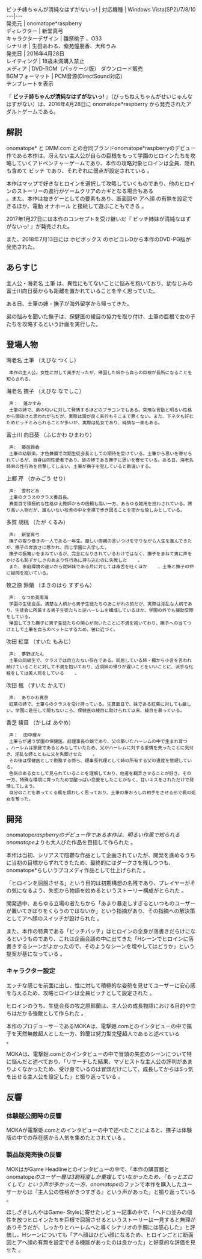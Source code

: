 ビッチ姉ちゃんが清純なはずがないっ!  |  対応機種  |  Windows Vista(SP2)/7/8/10   
---|---  
発売元  |  onomatope*raspberry   
ディレクター  |  新堂真弓     
キャラクターデザイン  |  雛祭桃子  、O33   
シナリオ  |  生田あわる、紫苑憧朋香、大和うみ   
発売日  |  2016年4月28日   
レイティング  |  18歳未満購入禁止   
メディア  |  DVD-ROM（パッケージ版）  ダウンロード販売   
BGMフォーマット  |  PCM音源(DirectSound対応)   
テンプレートを表示  
  
『 **ビッチ姉ちゃんが清純なはずがないっ!** 』（びっちねえちゃんがせいじゅんなはずがない）は、2016年4月28日に
onomatope*raspberry  から発売されたアダルトゲームである。

##  解説  

onomatope*  と  DMM.com
との合同ブランドonomatope*raspberryのデビュー作である本作は、冴えない主人公が自らの巨根をもって学園のヒロインたちを攻略していくアドベンチャーゲームであり、本作の攻略対象ヒロインは全員、隠れも含めて
ビッチ  であり、それぞれに弱点が設定されている    。

本作はマップで好きなヒロインを選択して攻略していくものであり、他のヒロインのストーリーの進行がゲームクリアのカギとなる場合もある  
。また、本作は抜きゲーとしての要素もあり、断面図や  アヘ顔  の有無を設定できるほか、電動  オナホール  と接続して遊ぶこともできる    。

2017年1月27日には本作のコンセプトを受け継いだ『  ビッチ姉妹が清純なはずがないっ!  』が発売された。

また、2018年7月13日には  ホビボックス  のホビコレDから本作のDVD-PG版が発売された。

##  あらすじ  

主人公・海老名 土筆 は、異性にもてないことに悩みを抱いており、幼なじみの富士川向日葵からも距離を置かれていることを辛く思っていた。

ある日、土筆の姉・撫子が海外留学から帰ってきた。

弟の悩みを聞いた撫子は、保健医の綾目の協力を取り付け、土筆の巨根で女の子たちを攻略するという計画を実行した。

##  登場人物  

海老名 土筆 （えびな つくし）

     本作の主人公。女性に対して奥手だったが、帰国した姉から自らの巨根が長所になることを知らされる。 
海老名 撫子 （えびな なでしこ）

     声：  蓬かすみ 
     土筆の姉で、弟の匂いに対して発情するほどのブラコンでもある。突飛な言動と明るい性格から間抜けと思われがちだが、実際は頭が良く素行もそこまで悪くない。また、下ネタも好むためビッチとみられることが多いが、実際は処女であり、純情な一面もある。 
富士川 向日葵 （ふじかわ ひまわり）

     声:  藤邑鈴香 
     土筆の幼馴染。才色兼備で次期生徒会長としての期待を受けている。土筆から思いを寄せられているが、自身は同性愛者であり、彼の姉である撫子に思いを寄せている。ある日、海老名姉弟の性行為を目撃してしまい、土筆が撫子を犯していると勘違いする。 
上郷 芹 （かみごう せり）

     声:  雪村とあ 
     土筆のクラスのクラス委員長。 
     真面目で積極的な性格ゆえ教師からの信頼も高い一方、あらゆる雑用を担わされている。誇り高い人物だが、誰もいない校舎の中を全裸で歩き回ることを密かな愉しみとしている。 
多賀 胡桃 （たが くるみ）

     声:  新堂真弓 
     撫子の取り巻きの一人である一年生。厳しい両親の言いつけを守りながら人生を進んできたが、撫子の奔放さに惹かれ、同じ学園に入学した。 
     撫子の振舞いをまねているが、完全になりきれているわけではなく、撫子をまねて男に声をかけるも恥ずかしさのあまり性行為に持ち込むのに失敗した    。 
     また、家庭環境の違いから従姉妹である芹に対しては毒舌を吐くほか    、土筆と撫子の仲に疑問を抱いている。 
牧之原 鈴蘭 （まきのはら すずらん）

     声:  なつめ美南海 
     学園の生徒会長。清楚な人柄から男子生徒たちのあこがれの的だが、実際は淫乱な人柄であり、生徒会に所属する男子生徒たちと逆ハーレムを構成しているほか、学園の外でも援助交際をしている。 
     帰国してきた撫子に男子生徒たちの関心が向いたことに不満を抱いており、撫子への当てつけとして土筆を自らのペットにするため、彼に近づく。 
吹田 紅葉 （すいた もみじ）

     声:  夢野ぼたん 
     土筆の同級生で、クラスでは目立たない存在である。同居している姉・楓から小言を言われ続けていることに対して不満を抱いており、近頃姉の帰りが遅いことをいいことに、派手な化粧をしては美人局をしている    。 
吹田 楓 （すいた かえで）

     声:  ありかわ真奈 
     紅葉の姉で、土筆らのクラスを受け持っている。生真面目で、妹である紅葉に対しても厳しい。学園に赴任して間もないころ、保健医の綾目に助けられて以来、綾目を慕っている。 
香芝 綾目 （かしば あやめ）

     声：  田中理々 
     土筆らが通う学園の保健医。前理事長の娘であり、父の築いたハーレムの中で生まれ育つ    。ハーレムは家庭であるとみなしていたため、父がハーレムに対する愛情を失ったことに気付き、淫乱な姉とともに父を失脚させた    。 
     その後は保健医として勤務する傍ら、理事長代理として姉の所有する父の遺産を管理している。 
     色気のある女として見られていることを理解しており、他者を翻弄させることが好き。その一方、特殊な環境に育ったため甘酸っぱい恋愛をしたことがなく、甘いキスをされただけで発情してしまう。 
     自分のことを慕ってくる楓を煩わしく思っており、土筆の筆おろしの相手をさせる形で楓の処女を奪った。 

##  開発  

onomatope*raspberryのデビュー作である本作は、明るい作風で知られるonomatope*よりも大人びた作品を目指して作られた    。

本作は当初、シリアスで陰鬱な作品として企画されていたが、開発を進めるうちに当初の目標からずれてきたため、最終的にはダークさを残しつつも、onomatope*らしいラブコメディ作品として仕上げられた
  。

「ヒロインを屈服させる」という目的は初期構想の名残であり、プレイヤーがその気になるよう、失恋から物語を始めるというストーリー構成がとられた    。

開発途中、あらゆる立場の者たちから「あまり暴走しすぎるといつものユーザーが置いてきぼりをくらうのではないか」という指摘があり、その指摘への解決策としてアヘ顔のスイッチが設けられた
  。

また、本作の特典である「ビッチパッチ」はヒロインの全身が落書きだらけになるというものであり、これは企画会議の中に出てきた「Hシーンでヒロインに落書きするシーンがよかったので、そのようなシーンを増やしてはどうか」という提案が基になっている
  。

###  キャラクター設定  

エッチな感じを前面に出し、性に対して積極的な姿勢を見せてユーザーに安心感を与えるため、攻略ヒロインは全員ビッチとして設定された    。

ヒロインのうち、生徒会長の牧之原鈴蘭は、主人公の成長物語における目的や立ちはだかる強敵として作られた    。

本作のプロデューサーであるMOKAは、電撃姫.comとのインタビューの中で撫子を天然無敵超人とした一方、鈴蘭は努力型完璧超人であると述べている  
。

MOKAは、電撃姫.comとのインタビューの中で冒頭の失恋のシーンについて特に悩んだと述べており、「リサーチした結果、マゾヒストな主人公の評判があまりよくなかったため、受け身でいるのは冒頭だけにして、成長してからはSっ気を出せる主人公を設定した」と振り返っている
  。

##  反響  

###  体験版公開時の反響  

MOKAが電撃姫.comとのインタビューの中で述べたことによると、撫子は体験版の中での存在感から人気を集めたとされている    。

###  製品版発売後の反響  

MOKはがGame
Headlineとのインタビューの中で、「本作の購買層とonomatope*のユーザー層は3割程度しか重複していなかったため、『もっとエロくして』という声が多かった一方、onomatope*のファンで本作を購入したユーザーからは『主人公の性格がきつすぎる』という声があった」と振り返っている
  。

ほしざきしんやはGame-
Styleに寄せたレビュー記事の中で、「ヘドロ並みの個性を放つヒロインたちを巨根で屈服させるというストーリーは一見すると無理がありそうだが、しっかりとハーレムへと導くシナリオの手腕には感心した」と評価し、Hシーンについても「アヘ顔はひどい顔になるため、ヒロインごとに断面図とアヘ顔の有無を設定できる機能があったのは良かった」と好意的な評価を見せた
  。

